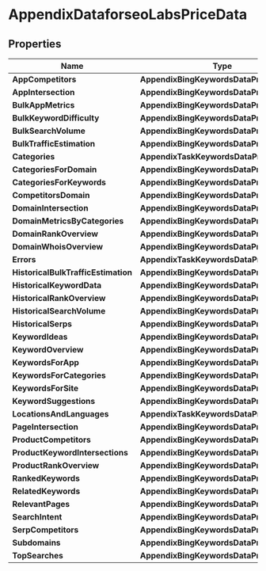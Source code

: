 # AppendixDataforseoLabsPriceData


## Properties

| Name | Type | Description | Notes |
|------------ | ------------- | ------------- | -------------|
**AppCompetitors** | **AppendixBingKeywordsDataPriceDataInfo** |  |[optional]|
**AppIntersection** | **AppendixBingKeywordsDataPriceDataInfo** |  |[optional]|
**BulkAppMetrics** | **AppendixBingKeywordsDataPriceDataInfo** |  |[optional]|
**BulkKeywordDifficulty** | **AppendixBingKeywordsDataPriceDataInfo** |  |[optional]|
**BulkSearchVolume** | **AppendixBingKeywordsDataPriceDataInfo** |  |[optional]|
**BulkTrafficEstimation** | **AppendixBingKeywordsDataPriceDataInfo** |  |[optional]|
**Categories** | **AppendixTaskKeywordsDataPriceDataInfo** |  |[optional]|
**CategoriesForDomain** | **AppendixBingKeywordsDataPriceDataInfo** |  |[optional]|
**CategoriesForKeywords** | **AppendixBingKeywordsDataPriceDataInfo** |  |[optional]|
**CompetitorsDomain** | **AppendixBingKeywordsDataPriceDataInfo** |  |[optional]|
**DomainIntersection** | **AppendixBingKeywordsDataPriceDataInfo** |  |[optional]|
**DomainMetricsByCategories** | **AppendixBingKeywordsDataPriceDataInfo** |  |[optional]|
**DomainRankOverview** | **AppendixBingKeywordsDataPriceDataInfo** |  |[optional]|
**DomainWhoisOverview** | **AppendixBingKeywordsDataPriceDataInfo** |  |[optional]|
**Errors** | **AppendixTaskKeywordsDataPriceDataInfo** |  |[optional]|
**HistoricalBulkTrafficEstimation** | **AppendixBingKeywordsDataPriceDataInfo** |  |[optional]|
**HistoricalKeywordData** | **AppendixBingKeywordsDataPriceDataInfo** |  |[optional]|
**HistoricalRankOverview** | **AppendixBingKeywordsDataPriceDataInfo** |  |[optional]|
**HistoricalSearchVolume** | **AppendixBingKeywordsDataPriceDataInfo** |  |[optional]|
**HistoricalSerps** | **AppendixBingKeywordsDataPriceDataInfo** |  |[optional]|
**KeywordIdeas** | **AppendixBingKeywordsDataPriceDataInfo** |  |[optional]|
**KeywordOverview** | **AppendixBingKeywordsDataPriceDataInfo** |  |[optional]|
**KeywordsForApp** | **AppendixBingKeywordsDataPriceDataInfo** |  |[optional]|
**KeywordsForCategories** | **AppendixBingKeywordsDataPriceDataInfo** |  |[optional]|
**KeywordsForSite** | **AppendixBingKeywordsDataPriceDataInfo** |  |[optional]|
**KeywordSuggestions** | **AppendixBingKeywordsDataPriceDataInfo** |  |[optional]|
**LocationsAndLanguages** | **AppendixTaskKeywordsDataPriceDataInfo** |  |[optional]|
**PageIntersection** | **AppendixBingKeywordsDataPriceDataInfo** |  |[optional]|
**ProductCompetitors** | **AppendixBingKeywordsDataPriceDataInfo** |  |[optional]|
**ProductKeywordIntersections** | **AppendixBingKeywordsDataPriceDataInfo** |  |[optional]|
**ProductRankOverview** | **AppendixBingKeywordsDataPriceDataInfo** |  |[optional]|
**RankedKeywords** | **AppendixBingKeywordsDataPriceDataInfo** |  |[optional]|
**RelatedKeywords** | **AppendixBingKeywordsDataPriceDataInfo** |  |[optional]|
**RelevantPages** | **AppendixBingKeywordsDataPriceDataInfo** |  |[optional]|
**SearchIntent** | **AppendixBingKeywordsDataPriceDataInfo** |  |[optional]|
**SerpCompetitors** | **AppendixBingKeywordsDataPriceDataInfo** |  |[optional]|
**Subdomains** | **AppendixBingKeywordsDataPriceDataInfo** |  |[optional]|
**TopSearches** | **AppendixBingKeywordsDataPriceDataInfo** |  |[optional]|